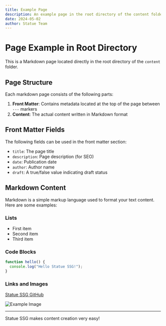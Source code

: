 ```yaml
---
title: Example Page
description: An example page in the root directory of the content folder
date: 2024-05-02
author: Statue Team
---
```


# Page Example in Root Directory

This is a Markdown page located directly in the root directory of the `content` folder.

## Page Structure

Each markdown page consists of the following parts:

1. **Front Matter**: Contains metadata located at the top of the page between `---` markers
2. **Content**: The actual content written in Markdown format

## Front Matter Fields

The following fields can be used in the front matter section:

- `title`: The page title
- `description`: Page description (for SEO)
- `date`: Publication date
- `author`: Author name
- `draft`: A true/false value indicating draft status

## Markdown Content

Markdown is a simple markup language used to format your text content. Here are some examples:

### Lists

- First item
- Second item
- Third item

### Code Blocks

```javascript
function hello() {
  console.log("Hello Statue SSG!");
}
```

### Links and Images

[Statue SSG GitHub](https://github.com/your-username/statue)

![Example Image](https://via.placeholder.com/150)

---

Statue SSG makes content creation very easy! 